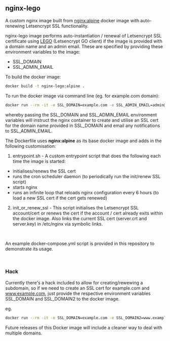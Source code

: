 ## nginx-lego

A custom nginx image built from [nginx:alpine](https://hub.docker.com/_/nginx) docker image with auto-renewing Letsencrypt SSL functionality.

nginx-lego image performs auto-instantiation / renewal of Letsencrypt SSL certificate using [LEGO](https://github.com/go-acme/lego) (Letsencrypt GO client) if the image is provided with a domain name and an admin email. These are specified by providing these environment variables to the image:
- SSL_DOMAIN
- SSL_ADMIN_EMAIL

To build the docker image:
```bash
docker build -t nginx-lego:alpine .
```

To run the docker image via command line (eg. for example.com domain):
```bash
docker run --rm -it -e SSL_DOMAIN=example.com -e SSL_ADMIN_EMAIL=admin@example.com nginx-lego:alpine
```

whereby passing the SSL_DOMAIN and SSL_ADMIN_EMAIL environment variables will instruct the nginx container to create and utilise an SSL cert for the domain name provided in SSL_DOMAIN and email any notifications to SSL_ADMIN_EMAIL.

The Dockerfile uses **nginx:alpine** as its base docker image and adds in the following customisation:
1. entrypoint.sh - A custom entrypoint script that does the following each time the image is started:
- initialises/renews the SSL cert
- runs the cron scheduler daemon (to periodically run the init/renew SSL script)
- starts nginx
- runs an infinite loop that reloads nginx configuration every 6 hours (to load a new SSL cert if the cert gets renewed)

2. init_or_renew_ssl - This script initialises the Letsencrypt SSL account/cert or renews the cert if the account / cert already exits within the docker image. Also links the current SSL cert (server.crt and server.key) in /etc/nginx via symbolic links.

<br/>

An example docker-compose.yml script is provided in this repository to demonstrate its usage.

<br/>

### Hack
Currently there's a hack included to allow for creating/rewewing a subdomain, so if we need to create an SSL cert for example.com and www.example.com, just provide the respective environment variables SSL_DOMAIN and SSL_DOMAIN2 to the docker image.

eg.
```bash
docker run --rm -it -e SSL_DOMAIN=example.com -e SSL_DOMAIN2=www.example.com -e SSL_ADMIN_EMAIL=admin@example.com nginx-lego:alpine
```

Future releases of this Docker image will include a cleaner way to deal with multiple domains.
